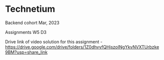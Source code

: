 # Technetium

Backend cohort Mar, 2023

Assignments  W5 D3

Drive link of video solution for this assignment - https://drive.google.com/drive/folders/1Z0dhvyfQHjszoINgYkvNVXTUrbzke9BM?usp=share_link
